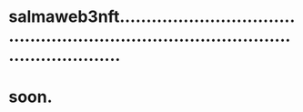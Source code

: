 # salmaweb3nft...........................................................................................................
# soon.
